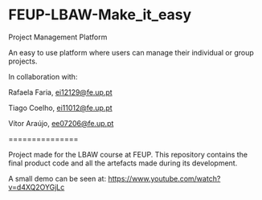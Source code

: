 # FEUP-LBAW-Make_it_easy
Project Management Platform

An easy to use platform where users can manage their individual or group projects.

In collaboration with:

Rafaela Faria, ei12129@fe.up.pt

Tiago Coelho, ei11012@fe.up.pt

Vítor Araújo, ee07206@fe.up.pt

===============

Project made for the LBAW course at FEUP. This repository contains the final product code and all the artefacts made during its development.

A small demo can be seen at: https://www.youtube.com/watch?v=d4XQ2OYGjLc
